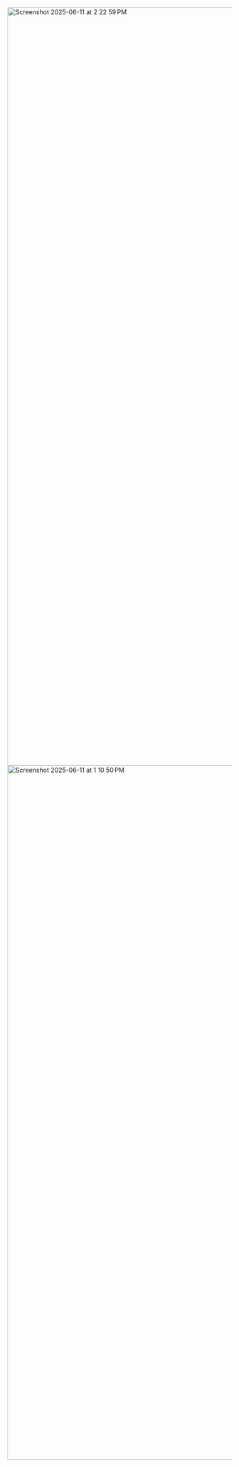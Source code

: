 
<img width="1703" alt="Screenshot 2025-06-11 at 2 22 59 PM" src="https://github.com/user-attachments/assets/39cd5bff-5f9f-4baf-aeab-2ef86a4131f3" />


<img width="1560" alt="Screenshot 2025-06-11 at 1 10 50 PM" src="https://github.com/user-attachments/assets/e8cbd8fe-504f-4af9-b165-2e1ec63f116e" />


